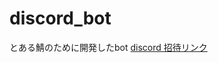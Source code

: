 # discord_bot
とある鯖のために開発したbot
[discord 招待リンク](https://discord.com/api/oauth2/authorize?client_id=970687646772887622&permissions=8&scope=bot%20applications.commands)

